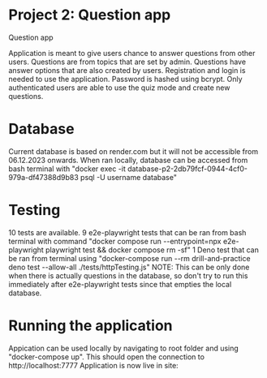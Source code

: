 # Project 2: Question app

Question app

Application is meant to give users chance to answer questions from other users. Questions are from topics that are set by admin. Questions have answer options that are also created by users.
Registration and login is needed to use the application. Password is hashed using bcrypt. Only authenticated users are able to use the quiz mode and create new questions.

# Database

Current database is based on render.com but it will not be accessible from 06.12.2023 onwards.
When ran locally, database can be accessed from bash terminal with "docker exec -it database-p2-2db79fcf-0944-4cf0-979a-df47388d9b83 psql -U username database"

# Testing

10 tests are available. 9 e2e-playwright tests that can be ran from bash terminal with command "docker compose run --entrypoint=npx e2e-playwright playwright test && docker compose rm -sf"
1 Deno test that can be ran from terminal using "docker-compose run --rm drill-and-practice deno test --allow-all ./tests/httpTesting.js" NOTE: This can be only done when there is actually questions in the database, so don't try to run this immediately after e2e-playwright tests since that empties the local database.

# Running the application

Appication can be used locally by navigating to root folder and using "docker-compose up". This should open the connection to http://localhost:7777
Application is now live in site: 
